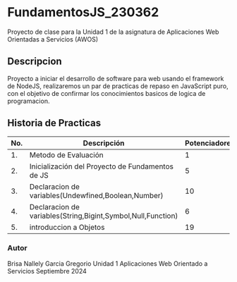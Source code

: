 # FundamentosJS_230362
Proyecto de clase para la Unidad 1 de la asignatura de Aplicaciones Web Orientadas a Servicios (AWOS)
## Descripcion
Proyecto a iniciar el desarrollo de software para web usando el framework de NodeJS, realizaremos un par de
practicas de repaso en JavaScript puro, con el objetivo de confirmar los conocimientos basicos de logica de programacion.

## Historia de Practicas 

|No.|Descripción|Potenciadores|Estatus|
|--|--|--|--|
|1.|Metodo de Evaluación|1|Finalizada|
|2.|Inicialización del Proyecto de Fundamentos de JS|5|Finalizada|
|3.|Declaracion de variables(Undewfined,Boolean,Number)|10|Finalizada|
|4.|Declaracion de variables(String,Bigint,Symbol,Null,Function)|6|Finalizada|
|5.|introduccion a Objetos|19|Activa|
### Autor
Brisa Nallely Garcia Gregorio
Unidad 1
Aplicaciones Web Orientado a Servicios
Septiembre 2024

